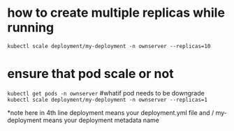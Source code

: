  # how to create multiple replicas while running
```kubectl scale deployment/my-deployment -n ownserver --replicas=10```
 # ensure that pod scale or not
 ```kubectl get pods -n ownserver```
 #whatif pod needs to be downgrade
 ```kubectl scale deployment/my-deployment -n ownserver --replicas=1```

*note here in 4th line deployment means your deployment.yml file and / my-deployment means your deployment metadata name 
